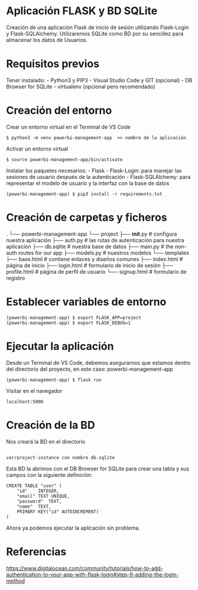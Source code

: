 # Aplicación FLASK y BD SQLite

Creación de una aplicación Flask de inicio de sesión utilizando Flask-Login y Flask-SQLAlchemy.
Utilizaremos SQLite como BD por su sencillez para almacenar los datos de Usuarios.

# Requisitos previos
Tener instalado:
    - Python3 y PIP3
    - Visual Studio Code y GIT (opcional)
    - DB Browser for SQLite
    - virtualenv (opcional pero recomendado)

# Creación del entorno
Crear un entorno virtual en el Terminal de VS Code
```
$ python3 -m venv powerbi-management-app  >> nombre de la aplicación
```
Activar un entorno virtual
```
$ source powerbi-management-app/bin/activate
```
Instalar los paquetes necesarios:
    - Flask
    - Flask-Login: para manejar las sesiones de usuario después de la autenticación
    - Flask-SQLAlchemy: para representar el modelo de usuario y la interfaz con la base de datos
```
(powerbi-management-app) $ pip3 install -r requirements.txt
```

# Creación de carpetas y ficheros
.
└── powerbi-management-app
    └── project
        ├── __init__.py       # configura nuestra aplicación
        ├── auth.py           # las rutas de autenticación para nuestra aplicación
        ├── db.sqlite         # nuestra base de datos
        ├── main.py           # the non-auth routes for our app
        ├── models.py         # nuestros modelos
        └── templates
            ├── base.html     # contiene enlaces y diseños comunes
            ├── index.html    # página de inicio
            ├── login.html    # formulario de inicio de sesión
            ├── profile.html  # página de perfil de usuario
            └── signup.html   # formulario de registro

# Establecer variables de entorno
```
(powerbi-management-app) $ export FLASK_APP=project
(powerbi-management-app) $ export FLASK_DEBUG=1
```

# Ejecutar la aplicación
Desde un Terminal de VS Code, debemos asegurarnos que estamos dentro del directorio del proyecto, en este caso: powerbi-management-app
```
(powerbi-management-app) $ flask run
```
Visitar en el navegador
```
localhost:5000
```

# Creación de la BD
Nos creará la BD en el directorio
```

var/project-instance con nombre db.sqlite
```
Esta BD la abrimos con el DB Browser for SQLite para crear una tabla y sus campos con la siguiente definición:
```
CREATE TABLE "user" (
	"id"	INTEGER,
	"email"	TEXT UNIQUE,
	"password"	TEXT,
	"name"	TEXT,
	PRIMARY KEY("id" AUTOINCREMENT)
)
```

Ahora ya podemos ejecutar la aplicación sin problema.

# Referencias

https://www.digitalocean.com/community/tutorials/how-to-add-authentication-to-your-app-with-flask-login#step-9-adding-the-login-method
